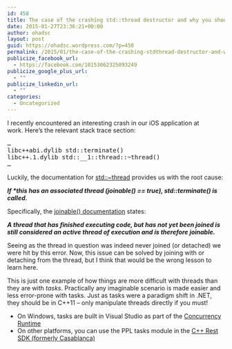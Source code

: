```yaml
---
id: 458
title: The case of the crashing std::thread destructor and why you should use tasks instead of threads
date: 2015-01-27T23:36:21+00:00
author: ohadsc
layout: post
guid: https://ohadsc.wordpress.com/?p=458
permalink: /2015/01/the-case-of-the-crashing-stdthread-destructor-and-why-you-should-use-tasks-instead-of-threads/
publicize_facebook_url:
  - https://facebook.com/10153062325093249
publicize_google_plus_url:
  - ""
publicize_linkedin_url:
  - ""
categories:
  - Uncategorized
---
```

I recently encountered an interesting crash in our iOS application at work. Here’s the relevant stack trace section:

<pre class="brush: plain; title: ; notranslate" title="">…
libc++abi.dylib std::terminate()
libc++.1.dylib std::__1::thread::~thread()
…
</pre>

Luckily, the documentation for [std::~thread](http://en.cppreference.com/w/cpp/thread/thread/~thread) provides us with the root cause:
  
_**If *this has an associated thread (joinable() == true), std::terminate() is called.**_

Specifically, the [joinable() documentation](http://en.cppreference.com/w/cpp/thread/thread/joinable) states:
  
_**A thread that has finished executing code, but has not yet been joined is still considered an active thread of execution and is therefore joinable.**_

Seeing as the thread in question was indeed never joined (or detached) we were hit by this error. Now, this issue can be solved by joining with or detaching from the thread, but I think that would be the wrong lesson to learn here.

This is just one example of how things are more difficult with threads than they are with _tasks_. Practically any imaginable scenario is made easier and less error-prone with tasks. Just as tasks were a paradigm shift in .NET, they should be in C++11 &#8211; only manipulate threads directly if you must!

  * On Windows, tasks are built in Visual Studio as part of the [Concurrency Runtime](https://msdn.microsoft.com/en-us/library/dd504870.aspx)
  * On other platforms, you can use the PPL tasks module in the [C++ Rest SDK (formerly Casablanca)](https://casablanca.codeplex.com/)